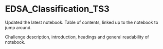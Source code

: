 # EDSA_Classification_TS3

Updated the latest notebook. Table of contents, linked up to the notebook to jump around. 

Challenge description, introduction, headings and general readability of notebook.
